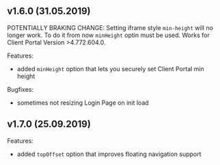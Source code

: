 v1.6.0 (31.05.2019)
-------------------

POTENTIALLY BRAKING CHANGE:
Setting iframe style `min-height` will no longer work. To do it from now `minHeight` optin must be used.
Works for Client Portal Version >4.772.604.0.

Features: 
- added `minHeight` option that lets you securely set Client Portal min height

Bugfixes:
- sometimes not resizing Login Page on init load

v1.7.0 (25.09.2019)
-------------------

Features: 
- added `topOffset` option that improves floating navigation support
